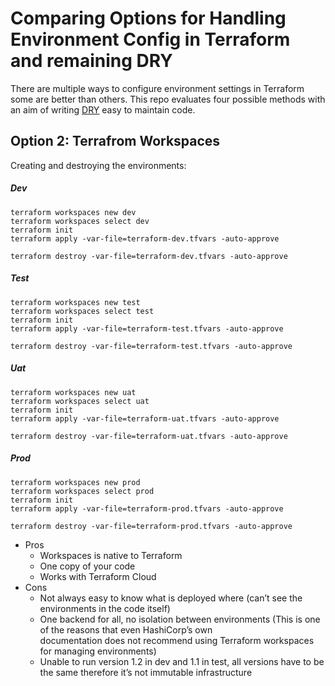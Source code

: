 # Comparing Options for Handling Environment Config in Terraform and remaining DRY

There are multiple ways to configure environment settings in Terraform some are better than others.  This repo evaluates four possible methods with an aim of writing [DRY](https://en.wikipedia.org/wiki/Don%27t_repeat_yourself) easy to maintain code. 


## Option 2: Terrafrom Workspaces

Creating and destroying the environments:


##### Dev 
```
terraform workspaces new dev
terraform workspaces select dev
terraform init
terraform apply -var-file=terraform-dev.tfvars -auto-approve

terraform destroy -var-file=terraform-dev.tfvars -auto-approve
```

##### Test
```
terraform workspaces new test
terraform workspaces select test
terraform init
terraform apply -var-file=terraform-test.tfvars -auto-approve

terraform destroy -var-file=terraform-test.tfvars -auto-approve
```

##### Uat
```
terraform workspaces new uat
terraform workspaces select uat
terraform init
terraform apply -var-file=terraform-uat.tfvars -auto-approve

terraform destroy -var-file=terraform-uat.tfvars -auto-approve
```

##### Prod
```
terraform workspaces new prod
terraform workspaces select prod
terraform init
terraform apply -var-file=terraform-prod.tfvars -auto-approve

terraform destroy -var-file=terraform-prod.tfvars -auto-approve
```

- Pros
    - Workspaces is native to Terraform
    - One copy of your code	
    - Works with Terraform Cloud
- Cons
    - Not always easy to know what is deployed where (can’t see the environments in the code itself)
    - One backend for all, no isolation between environments (This is one of the reasons that even HashiCorp’s own documentation does not recommend using Terraform workspaces for managing environments)
    - Unable to run version 1.2 in dev and 1.1 in test, all versions have to be the same therefore it’s not immutable infrastructure

